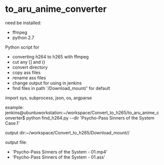 # to_aru_anime_converter

need be installed:
- ffmpeg
- python 2.7

Python script for 
- converting h264 to h265 with ffmpeg
- cut any [] and () 
- convert directory
- copy ass files
- rename ass files
- change output for using in jenkins
- find files in path '/Download_mount/' for default

import sys, subprocess, json, os, argparse

example: 
jenkins@ubuntuworkstation:~/workspace/Convert_to_h265/to_aru_anime_converter$ python find_h264.py --dir 'Psycho-Pass Sinners of the System Case.1'

output dir:~/workspace/Convert_to_h265/Download_mount/<dirVideofound>/

output file:
- 'Psycho-Pass Sinners of the System - 01.mp4'
- 'Psycho-Pass Sinners of the System - 01.ass'
